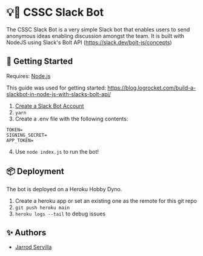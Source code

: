# 💡🤖 CSSC Slack Bot

The CSSC Slack Bot is a very simple Slack bot that enables users to send anonymous ideas enabling discussion amongst the team. It is built with NodeJS using Slack's Bolt API (https://slack.dev/bolt-js/concepts)

## 🚀 Getting Started

Requires: <a href="https://nodejs.org/en/">Node.js</a>

This guide was used for getting started: https://blog.logrocket.com/build-a-slackbot-in-node-js-with-slacks-bolt-api/

1. <a href="https://discordpy.readthedocs.io/en/latest/discord.html">Create a Slack Bot Account</a>
2. `yarn`
3. Create a .env file with the following contents:

```
TOKEN=
SIGNING_SECRET=
APP_TOKEN=
```

4. Use `node index.js` to run the bot!

## 📦 Deployment

The bot is deployed on a Heroku Hobby Dyno.

1. Create a heroku app or set an existing one as the remote for this git repo
2. `git push heroku main`
3. `heroku logs --tail` to debug issues

## ✨ Authors

- <a href="https://github.com/jcserv">Jarrod Servilla</a>
